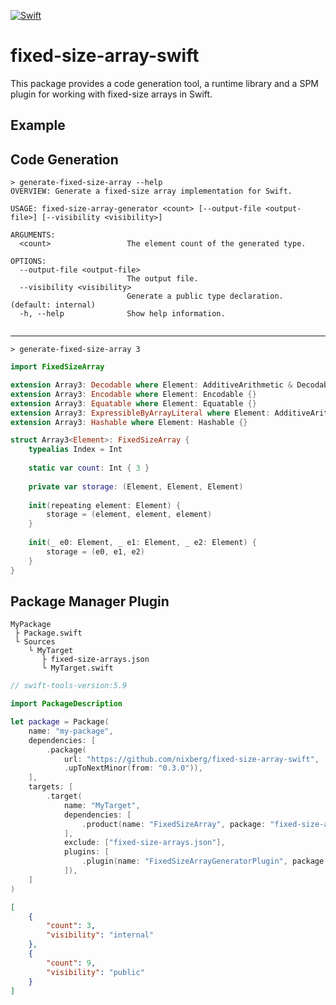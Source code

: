 [![Swift](https://github.com/nixberg/fixed-size-array-swift/actions/workflows/swift.yaml/badge.svg)](
https://github.com/nixberg/fixed-size-array-swift/actions/workflows/swift.yaml)

# fixed-size-array-swift

This package provides a code generation tool, a runtime library and a SPM plugin for working with
fixed-size arrays in Swift.

## Example

## Code Generation

```consols
> generate-fixed-size-array --help
OVERVIEW: Generate a fixed-size array implementation for Swift.

USAGE: fixed-size-array-generator <count> [--output-file <output-file>] [--visibility <visibility>]

ARGUMENTS:
  <count>                 The element count of the generated type.

OPTIONS:
  --output-file <output-file>
                          The output file.
  --visibility <visibility>
                          Generate a public type declaration. (default: internal)
  -h, --help              Show help information.


```

---

```console
> generate-fixed-size-array 3
```

```swift
import FixedSizeArray

extension Array3: Decodable where Element: AdditiveArithmetic & Decodable {}
extension Array3: Encodable where Element: Encodable {}
extension Array3: Equatable where Element: Equatable {}
extension Array3: ExpressibleByArrayLiteral where Element: AdditiveArithmetic {}
extension Array3: Hashable where Element: Hashable {}

struct Array3<Element>: FixedSizeArray {
    typealias Index = Int
    
    static var count: Int { 3 }
    
    private var storage: (Element, Element, Element)
    
    init(repeating element: Element) {
        storage = (element, element, element)
    }
    
    init(_ e0: Element, _ e1: Element, _ e2: Element) {
        storage = (e0, e1, e2)
    }
}
```

## Package Manager Plugin

```
MyPackage
 ├ Package.swift
 └ Sources
    └ MyTarget
       ├ fixed-size-arrays.json
       └ MyTarget.swift
```


```swift
// swift-tools-version:5.9

import PackageDescription

let package = Package(
    name: "my-package",
    dependencies: [
        .package(
            url: "https://github.com/nixberg/fixed-size-array-swift",
            .upToNextMinor(from: "0.3.0")),
    ],
    targets: [
        .target(
            name: "MyTarget",
            dependencies: [
                .product(name: "FixedSizeArray", package: "fixed-size-array-swift"),
            ],
            exclude: ["fixed-size-arrays.json"],
            plugins: [
                .plugin(name: "FixedSizeArrayGeneratorPlugin", package: "fixed-size-array-swift"),
            ]),
    ]
)
```

```json
[
    {
        "count": 3,
        "visibility": "internal"
    },
    {
        "count": 9,
        "visibility": "public"
    }
]
```
